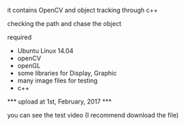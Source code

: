 it contains OpenCV and object tracking through c++

checking the path and chase the object

required

- Ubuntu Linux 14.04
- openCV
- openGL
- some libraries for Display, Graphic
- many image files for testing
- c++


*** upload at 1st, February, 2017 ***

you can see the test video (I recommend download the file)
